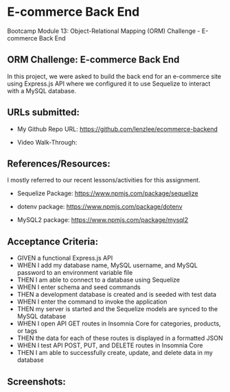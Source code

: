 # E-commerce Back End
Bootcamp Module 13: Object-Relational Mapping (ORM) Challenge - E-commerce Back End

## ORM Challenge: E-commerce Back End
In this project, we were asked to build the back end for an e-commerce site using Express.js API where we configured it to use Sequelize to interact with a MySQL database.

## URLs submitted:
* My Github Repo URL: https://github.com/lenzlee/ecommerce-backend

* Video Walk-Through: 

## References/Resources:
I mostly referred to our recent lessons/activities for this assignment. 

* Sequelize Package: https://www.npmjs.com/package/sequelize 

* dotenv package: https://www.npmjs.com/package/dotenv 

 * MySQL2 package: https://www.npmjs.com/package/mysql2 

## Acceptance Criteria:
* GIVEN a functional Express.js API
* WHEN I add my database name, MySQL username, and MySQL password to an environment variable file
* THEN I am able to connect to a database using Sequelize
* WHEN I enter schema and seed commands
* THEN a development database is created and is seeded with test data
* WHEN I enter the command to invoke the application
* THEN my server is started and the Sequelize models are synced to the MySQL database
* WHEN I open API GET routes in Insomnia Core for categories, products, or tags
* THEN the data for each of these routes is displayed in a formatted JSON
* WHEN I test API POST, PUT, and DELETE routes in Insomnia Core
* THEN I am able to successfully create, update, and delete data in my database

## Screenshots:

